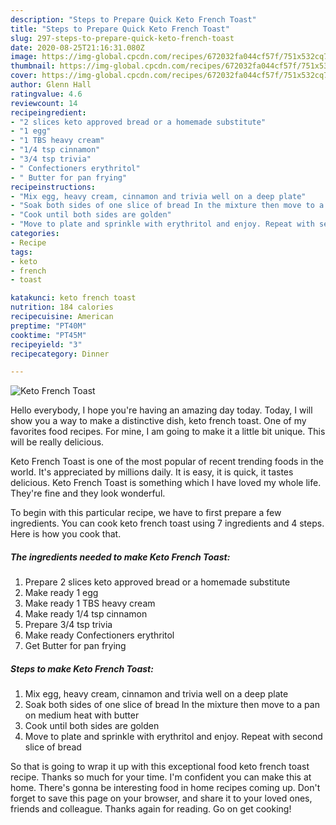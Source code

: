 ```yaml
---
description: "Steps to Prepare Quick Keto French Toast"
title: "Steps to Prepare Quick Keto French Toast"
slug: 297-steps-to-prepare-quick-keto-french-toast
date: 2020-08-25T21:16:31.080Z
image: https://img-global.cpcdn.com/recipes/672032fa044cf57f/751x532cq70/keto-french-toast-recipe-main-photo.jpg
thumbnail: https://img-global.cpcdn.com/recipes/672032fa044cf57f/751x532cq70/keto-french-toast-recipe-main-photo.jpg
cover: https://img-global.cpcdn.com/recipes/672032fa044cf57f/751x532cq70/keto-french-toast-recipe-main-photo.jpg
author: Glenn Hall
ratingvalue: 4.6
reviewcount: 14
recipeingredient:
- "2 slices keto approved bread or a homemade substitute"
- "1 egg"
- "1 TBS heavy cream"
- "1/4 tsp cinnamon"
- "3/4 tsp trivia"
- " Confectioners erythritol"
- " Butter for pan frying"
recipeinstructions:
- "Mix egg, heavy cream, cinnamon and trivia well on a deep plate"
- "Soak both sides of one slice of bread In the mixture then move to a pan on medium heat with butter"
- "Cook until both sides are golden"
- "Move to plate and sprinkle with erythritol and enjoy. Repeat with second slice of bread"
categories:
- Recipe
tags:
- keto
- french
- toast

katakunci: keto french toast 
nutrition: 184 calories
recipecuisine: American
preptime: "PT40M"
cooktime: "PT45M"
recipeyield: "3"
recipecategory: Dinner

---
```



![Keto French Toast](https://img-global.cpcdn.com/recipes/672032fa044cf57f/751x532cq70/keto-french-toast-recipe-main-photo.jpg)

Hello everybody, I hope you're having an amazing day today. Today, I will show you a way to make a distinctive dish, keto french toast. One of my favorites food recipes. For mine, I am going to make it a little bit unique. This will be really delicious.



Keto French Toast is one of the most popular of recent trending foods in the world. It's appreciated by millions daily. It is easy, it is quick, it tastes delicious. Keto French Toast is something which I have loved my whole life. They're fine and they look wonderful.


To begin with this particular recipe, we have to first prepare a few ingredients. You can cook keto french toast using 7 ingredients and 4 steps. Here is how you cook that.

<!--inarticleads1-->

##### The ingredients needed to make Keto French Toast:

1. Prepare 2 slices keto approved bread or a homemade substitute
1. Make ready 1 egg
1. Make ready 1 TBS heavy cream
1. Make ready 1/4 tsp cinnamon
1. Prepare 3/4 tsp trivia
1. Make ready  Confectioners erythritol
1. Get  Butter for pan frying




<!--inarticleads2-->

##### Steps to make Keto French Toast:

1. Mix egg, heavy cream, cinnamon and trivia well on a deep plate
1. Soak both sides of one slice of bread In the mixture then move to a pan on medium heat with butter
1. Cook until both sides are golden
1. Move to plate and sprinkle with erythritol and enjoy. Repeat with second slice of bread




So that is going to wrap it up with this exceptional food keto french toast recipe. Thanks so much for your time. I'm confident you can make this at home. There's gonna be interesting food in home recipes coming up. Don't forget to save this page on your browser, and share it to your loved ones, friends and colleague. Thanks again for reading. Go on get cooking!
